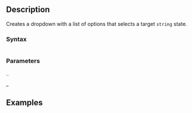 ## Description

Creates a dropdown with a list of options that selects a target `string` state.

### Syntax

```js
```

### Parameters

`_`

_

## Examples

```js
```

```js
```
